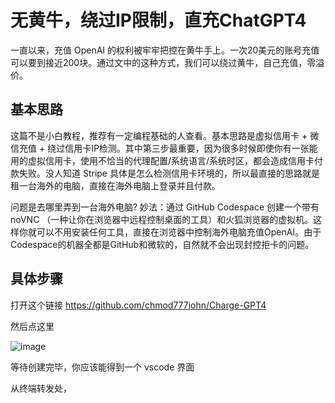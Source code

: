 # 无黄牛，绕过IP限制，直充ChatGPT4
一直以来，充值 OpenAI 的权利被牢牢把控在黄牛手上。一次20美元的账号充值可以要到接近200块。通过文中的这种方式，我们可以绕过黄牛，自己充值，零溢价。
## 基本思路
这篇不是小白教程，推荐有一定编程基础的人查看。基本思路是虚拟信用卡 + 微信充值 + 绕过信用卡IP检测。其中第三步最重要，因为很多时候即使你有一张能用的虚拟信用卡，使用不恰当的代理配置/系统语言/系统时区，都会造成信用卡付款失败。没人知道 Stripe 具体是怎么检测信用卡环境的，所以最直接的思路就是租一台海外的电脑，直接在海外电脑上登录并且付款。

问题是去哪里弄到一台海外电脑? 妙法：通过 GitHub Codespace 创建一个带有 noVNC （一种让你在浏览器中远程控制桌面的工具）和火狐浏览器的虚拟机。这样你就可以不用安装任何工具，直接在浏览器中控制海外电脑充值OpenAI。由于Codespace的机器全都是GitHub和微软的，自然就不会出现封控拒卡的问题。

## 具体步骤
打开这个链接 https://github.com/chmod777john/Charge-GPT4

然后点这里

![image](https://github.com/chmod777john/Charge-GPT4/assets/146207719/ae3d3393-c859-4a42-ab23-70f046ec56b3)

等待创建完毕，你应该能得到一个 vscode 界面

从终端转发处，

